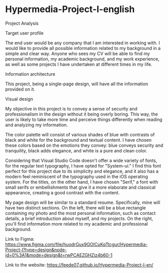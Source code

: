 # Hypermedia-Project-I-english
Project Analysis

Target user profile

The end user would be any company that I am interested in working with. I would like to provide all possible information related to my background in a simple and clear way. Anyone who sees my CV will be able to find my personal information, my academic background, and my work experience, as well as some projects I have undertaken at different times in my life.

Information architecture

This project, being a single-page design, will have all the information provided on it.

Visual design

My objective in this project is to convey a sense of security and professionalism in the design without it being overly boring. This way, the user is likely to take more time and perceive things differently when reading and analyzing my information.

The color palette will consist of various shades of blue with contrasts of black and white for the background and textual content. I have chosen these colors based on the emotions they convey: blue conveys security and tranquility, black adds elegance, and white is a pure and clean color.

Considering that Visual Studio Code doesn't offer a wide variety of fonts, for the regular text typography, I have opted for "System-ui." I find this font perfect for this project due to its simplicity and elegance, and it also has a modern feel reminiscent of the typography used in the iOS operating system. For the titles, on the other hand, I have chosen "Serif," a font with small serifs or embellishments that give it a more elaborate and classical appearance, creating a good contrast with the content.

My page design will be similar to a standard resume. Specifically, mine will have two distinct sections. On the left, there will be a blue rectangle containing my photo and the most personal information, such as contact details, a brief introduction about myself, and my projects. On the right, you'll find information more related to my academic and professional background.

Link to Figma: https://www.figma.com/file/huodrGux9GOlCuKqTtcgur/Hypermedia-Project-I?type=design&node-id=0%3A1&mode=design&t=rwPCAEZGHZiz4b60-1

Link to the website: https://feede07.github.io/Hypermedia-Project-I-en/
